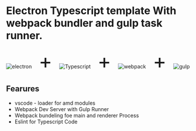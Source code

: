 # Electron Typescript template With webpack bundler and gulp task runner.

![electron](https://www.vectorlogo.zone/logos/electronjs/electronjs-icon.svg)
<span style="font-size:400%; padding: 10px 15px;">&#43;</span>
![Typescript](https://www.vectorlogo.zone/logos/typescriptlang/typescriptlang-icon.svg)
<span style="font-size:400%; padding: 10px 15px;">&#43;</span>
![webpack](https://www.vectorlogo.zone/logos/js_webpack/js_webpack-icon.svg)
<span style="font-size:400%; padding: 10px 15px;">&#43;</span>
![gulp](https://www.vectorlogo.zone/logos/gulpjs/gulpjs-ar21.svg)


## Fearures
* vscode - loader for amd modules
* Webpack Dev Server with Gulp Runner
* Webpack bundeling foe main and renderer Process
* Eslint for Typescript Code
